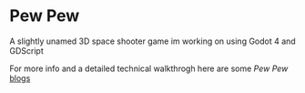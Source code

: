 # Pew Pew

A slightly unamed 3D space shooter game im working on using Godot 4 and GDScript

For more info and a detailed technical walkthrogh here are some *Pew Pew* [blogs](https://medium.com/@venkateshdeven14/list/pew-pew-dev-logs-09084f5ace7e)

